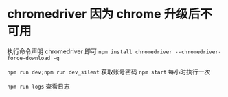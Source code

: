 # chromedriver 因为 chrome 升级后不可用

执行命令声明 chromedriver 即可
`npm install chromedriver --chromedriver-force-download -g`

`npm run dev;npm run dev_silent` 获取账号密码
`npm start` 每小时执行一次

`npm run logs` 查看日志
